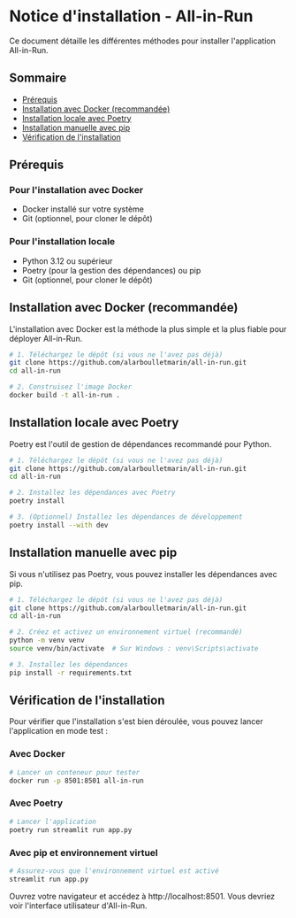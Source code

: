 # Notice d'installation - All-in-Run

Ce document détaille les différentes méthodes pour installer l'application All-in-Run.

## Sommaire
- [Prérequis](#prérequis)
- [Installation avec Docker (recommandée)](#installation-avec-docker-recommandée)
- [Installation locale avec Poetry](#installation-locale-avec-poetry)
- [Installation manuelle avec pip](#installation-manuelle-avec-pip)
- [Vérification de l'installation](#vérification-de-linstallation)

## Prérequis

### Pour l'installation avec Docker
- Docker installé sur votre système
- Git (optionnel, pour cloner le dépôt)

### Pour l'installation locale
- Python 3.12 ou supérieur
- Poetry (pour la gestion des dépendances) ou pip
- Git (optionnel, pour cloner le dépôt)

## Installation avec Docker (recommandée)

L'installation avec Docker est la méthode la plus simple et la plus fiable pour déployer All-in-Run.

```bash
# 1. Téléchargez le dépôt (si vous ne l'avez pas déjà)
git clone https://github.com/alarboulletmarin/all-in-run.git
cd all-in-run

# 2. Construisez l'image Docker
docker build -t all-in-run .
```

## Installation locale avec Poetry

Poetry est l'outil de gestion de dépendances recommandé pour Python.

```bash
# 1. Téléchargez le dépôt (si vous ne l'avez pas déjà)
git clone https://github.com/alarboulletmarin/all-in-run.git
cd all-in-run

# 2. Installez les dépendances avec Poetry
poetry install

# 3. (Optionnel) Installez les dépendances de développement
poetry install --with dev
```

## Installation manuelle avec pip

Si vous n'utilisez pas Poetry, vous pouvez installer les dépendances avec pip.

```bash
# 1. Téléchargez le dépôt (si vous ne l'avez pas déjà)
git clone https://github.com/alarboulletmarin/all-in-run.git
cd all-in-run

# 2. Créez et activez un environnement virtuel (recommandé)
python -m venv venv
source venv/bin/activate  # Sur Windows : venv\Scripts\activate

# 3. Installez les dépendances
pip install -r requirements.txt
```

## Vérification de l'installation

Pour vérifier que l'installation s'est bien déroulée, vous pouvez lancer l'application en mode test :

### Avec Docker
```bash
# Lancer un conteneur pour tester
docker run -p 8501:8501 all-in-run
```

### Avec Poetry
```bash
# Lancer l'application
poetry run streamlit run app.py
```

### Avec pip et environnement virtuel
```bash
# Assurez-vous que l'environnement virtuel est activé
streamlit run app.py
```

Ouvrez votre navigateur et accédez à http://localhost:8501. Vous devriez voir l'interface utilisateur d'All-in-Run.
